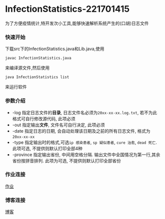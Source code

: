 # InfectionStatistics-221701415
为了方便疫情统计,特开发次小工具,能够快速解析系统产生的(口胡)日志文件
### 快速开始
下载src下的InfectionStatistics.java和Lib.java,使用  
```
javac InfectionStatistics.java
```
来编译源文件,然后使用
```
java InfectionStatistics list
```
来运行软件

### 参数介绍
- -log 指定日志文件的**目录**, 日志文件名必须为`20xx-xx-xx.log.txt`, 若不为此格式可自行修改源代码, 此项必须
- -out 指定输出**文件**, 文件名可自行决定, 此项必须
- -date 指定日志的日期, 会自动处理该日期及之前的所有日志文件, 格式为`20xx-xx-xx`
- -type 指定输出时的格式,可选`ip 感染患者`, `sp 疑似患者`, `cure 治愈`, `dead 死亡`. 此项可选, 不提供则默认打印全部4种
- -province 指定输出省份, 中间用空格分隔. 输出文件中全国情况为第一行,其余省份按拼音排列. 此项为可选, 不提供则默认打印全部省份

### 作业连接
[作业](https://edu.cnblogs.com/campus/fzu/2020SPRINGS/homework/10287)

### 博客连接
[博客](https://www.cnblogs.com/lunacia/p/12303922.html)

